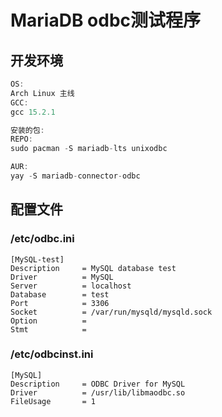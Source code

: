 # MariaDB odbc测试程序

## 开发环境
```javascript
OS:
Arch Linux 主线
GCC: 
gcc 15.2.1

安装的包:
REPO:
sudo pacman -S mariadb-lts unixodbc

AUR:
yay -S mariadb-connector-odbc
```

## 配置文件

### /etc/odbc.ini
```shell
[MySQL-test]
Description     = MySQL database test
Driver          = MySQL
Server          = localhost
Database        = test
Port            = 3306
Socket          = /var/run/mysqld/mysqld.sock
Option          =
Stmt            =
```

### /etc/odbcinst.ini
```shell
[MySQL]
Description     = ODBC Driver for MySQL
Driver          = /usr/lib/libmaodbc.so
FileUsage       = 1
```